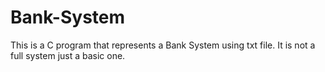 # Bank-System
This is a C program that represents a Bank System using txt file. It is not a full system just a basic one.
